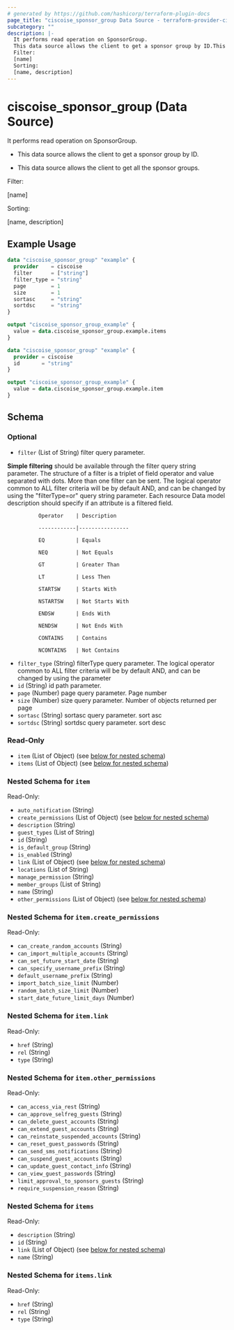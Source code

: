 ```yaml
---
# generated by https://github.com/hashicorp/terraform-plugin-docs
page_title: "ciscoise_sponsor_group Data Source - terraform-provider-ciscoise"
subcategory: ""
description: |-
  It performs read operation on SponsorGroup.
  This data source allows the client to get a sponsor group by ID.This data source allows the client to get all the sponsor groups.
  Filter:
  [name]
  Sorting:
  [name, description]
---
```


# ciscoise_sponsor_group (Data Source)

It performs read operation on SponsorGroup.

- This data source allows the client to get a sponsor group by ID.

- This data source allows the client to get all the sponsor groups.

Filter:

[name]

Sorting:

[name, description]

## Example Usage

```terraform
data "ciscoise_sponsor_group" "example" {
  provider    = ciscoise
  filter      = ["string"]
  filter_type = "string"
  page        = 1
  size        = 1
  sortasc     = "string"
  sortdsc     = "string"
}

output "ciscoise_sponsor_group_example" {
  value = data.ciscoise_sponsor_group.example.items
}

data "ciscoise_sponsor_group" "example" {
  provider = ciscoise
  id       = "string"
}

output "ciscoise_sponsor_group_example" {
  value = data.ciscoise_sponsor_group.example.item
}
```

<!-- schema generated by tfplugindocs -->
## Schema

### Optional

- `filter` (List of String) filter query parameter. 

**Simple filtering** should be available through the filter query string parameter. The structure of a filter is
a triplet of field operator and value separated with dots. More than one filter can be sent. The logical operator
common to ALL filter criteria will be by default AND, and can be changed by using the "filterType=or" query
string parameter. Each resource Data model description should specify if an attribute is a filtered field.



              Operator    | Description 

              ------------|----------------

              EQ          | Equals 

              NEQ         | Not Equals 

              GT          | Greater Than 

              LT          | Less Then 

              STARTSW     | Starts With 

              NSTARTSW    | Not Starts With 

              ENDSW       | Ends With 

              NENDSW      | Not Ends With 

              CONTAINS	  | Contains 

              NCONTAINS	  | Not Contains
- `filter_type` (String) filterType query parameter. The logical operator common to ALL filter criteria will be by default AND, and can be changed by using the parameter
- `id` (String) id path parameter.
- `page` (Number) page query parameter. Page number
- `size` (Number) size query parameter. Number of objects returned per page
- `sortasc` (String) sortasc query parameter. sort asc
- `sortdsc` (String) sortdsc query parameter. sort desc

### Read-Only

- `item` (List of Object) (see [below for nested schema](#nestedatt--item))
- `items` (List of Object) (see [below for nested schema](#nestedatt--items))

<a id="nestedatt--item"></a>
### Nested Schema for `item`

Read-Only:

- `auto_notification` (String)
- `create_permissions` (List of Object) (see [below for nested schema](#nestedobjatt--item--create_permissions))
- `description` (String)
- `guest_types` (List of String)
- `id` (String)
- `is_default_group` (String)
- `is_enabled` (String)
- `link` (List of Object) (see [below for nested schema](#nestedobjatt--item--link))
- `locations` (List of String)
- `manage_permission` (String)
- `member_groups` (List of String)
- `name` (String)
- `other_permissions` (List of Object) (see [below for nested schema](#nestedobjatt--item--other_permissions))

<a id="nestedobjatt--item--create_permissions"></a>
### Nested Schema for `item.create_permissions`

Read-Only:

- `can_create_random_accounts` (String)
- `can_import_multiple_accounts` (String)
- `can_set_future_start_date` (String)
- `can_specify_username_prefix` (String)
- `default_username_prefix` (String)
- `import_batch_size_limit` (Number)
- `random_batch_size_limit` (Number)
- `start_date_future_limit_days` (Number)


<a id="nestedobjatt--item--link"></a>
### Nested Schema for `item.link`

Read-Only:

- `href` (String)
- `rel` (String)
- `type` (String)


<a id="nestedobjatt--item--other_permissions"></a>
### Nested Schema for `item.other_permissions`

Read-Only:

- `can_access_via_rest` (String)
- `can_approve_selfreg_guests` (String)
- `can_delete_guest_accounts` (String)
- `can_extend_guest_accounts` (String)
- `can_reinstate_suspended_accounts` (String)
- `can_reset_guest_passwords` (String)
- `can_send_sms_notifications` (String)
- `can_suspend_guest_accounts` (String)
- `can_update_guest_contact_info` (String)
- `can_view_guest_passwords` (String)
- `limit_approval_to_sponsors_guests` (String)
- `require_suspension_reason` (String)



<a id="nestedatt--items"></a>
### Nested Schema for `items`

Read-Only:

- `description` (String)
- `id` (String)
- `link` (List of Object) (see [below for nested schema](#nestedobjatt--items--link))
- `name` (String)

<a id="nestedobjatt--items--link"></a>
### Nested Schema for `items.link`

Read-Only:

- `href` (String)
- `rel` (String)
- `type` (String)



